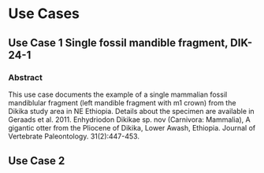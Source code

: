 # Use Cases
## Use Case 1 Single fossil mandible fragment, DIK-24-1
### Abstract
This use case documents the example of a single mammalian fossil mandiblular fragment (left mandible fragment with m1 crown) 
from the Dikika study area in NE Ethiopia. Details about the specimen are available in Geraads et al. 2011. 
Enhydriodon Dikikae sp. nov (Carnivora: Mammalia), A gigantic otter from the Pliocene of Dikika, Lower Awash, Ethiopia. Journal of 
Vertebrate Paleontology. 31(2):447-453.
## Use Case 2
